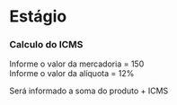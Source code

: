 # Estágio

### Calculo do ICMS <br>
Informe o valor da mercadoria = 150 <br>
Informe o valor da alíquota = 12%

Será informado a soma do produto + ICMS


